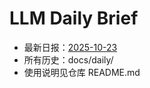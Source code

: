# LLM Daily Brief

- 最新日报：[2025-10-23](./daily/2025-10-23.md)
- 所有历史：docs/daily/
- 使用说明见仓库 README.md
